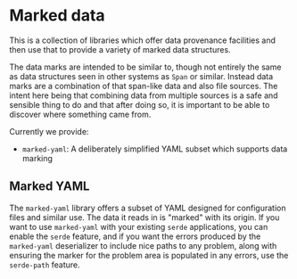 # Marked data

This is a collection of libraries which offer data provenance facilities and
then use that to provide a variety of marked data structures.

The data marks are intended to be similar to, though not entirely the same as
data structures seen in other systems as `Span` or similar.  Instead data marks
are a combination of that span-like data and also file sources.  The intent here
being that combining data from multiple sources is a safe and sensible thing to
do and that after doing so, it is important to be able to discover where something
came from.

Currently we provide:

* `marked-yaml`: A deliberately simplified YAML subset which supports data marking

## Marked YAML

The `marked-yaml` library offers a subset of YAML designed for configuration files
and similar use.  The data it reads in is "marked" with its origin.  If you want
to use `marked-yaml` with your existing `serde` applications, you can enable the
`serde` feature, and if you want the errors produced by the `marked-yaml`
deserializer to include nice paths to any problem, along with ensuring the marker
for the problem area is populated in any errors, use the `serde-path` feature.
